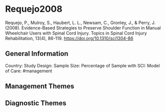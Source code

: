 # Requejo2008
Requejo, P., Mulroy, S., Haubert, L. L., Newsam, C., Gronley, J., & Perry, J. (2008). Evidence-Based Strategies to Preserve Shoulder Function in Manual Wheelchair Users with Spinal Cord Injury. Topics in Spinal Cord Injury Rehabilitation, 13(4), 86-119. https://doi.org/10.1310/sci1304-86 

## General Information
Country: 
Study Design: 
Sample Size: 
Percentage of Sample with SCI:
Model of Care: #management 

## Management Themes


## Diagnostic Themes
